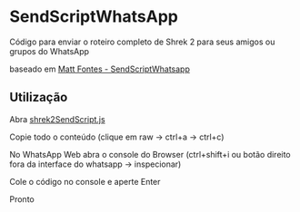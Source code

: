 # SendScriptWhatsApp

Código para enviar o roteiro completo de Shrek 2 para seus amigos ou grupos do WhatsApp

baseado em [Matt Fontes - SendScriptWhatsapp](https://github.com/Matt-Fontes/SendScriptWhatsApp)

## Utilização

Abra [shrek2SendScript.js](https://github.com/GSimas/SendScriptWhatsApp/blob/main/shrek2SendScript.js)

Copie todo o conteúdo (clique em raw -> ctrl+a -> ctrl+c)

No WhatsApp Web abra o console do Browser (ctrl+shift+i ou botão direito fora da interface do whatsapp -> inspecionar)

Cole o código no console e aperte Enter

Pronto
